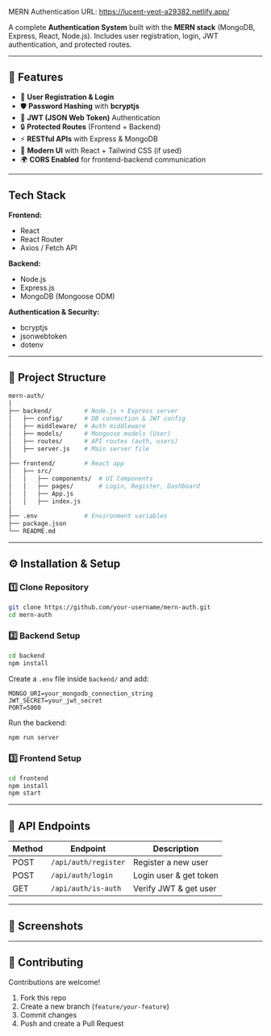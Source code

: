 MERN Authentication
URL: https://lucent-yeot-a29382.netlify.app/


A complete **Authentication System** built with the **MERN stack** (MongoDB, Express, React, Node.js).
Includes user registration, login, JWT authentication, and protected routes.

---

## 🚀 Features

* 🔑 **User Registration & Login**
* 🛡️ **Password Hashing** with **bcryptjs**
* 📜 **JWT (JSON Web Token)** Authentication
* 🔒 **Protected Routes** (Frontend + Backend)
* ⚡ **RESTful APIs** with Express & MongoDB
* 🎨 **Modern UI** with React + Tailwind CSS (if used)
* 🌍 **CORS Enabled** for frontend-backend communication

---

##  Tech Stack

**Frontend:**

* React
* React Router
* Axios / Fetch API

**Backend:**

* Node.js
* Express.js
* MongoDB (Mongoose ODM)

**Authentication & Security:**

* bcryptjs
* jsonwebtoken
* dotenv

---

## 📂 Project Structure

```bash
mern-auth/
│
├── backend/         # Node.js + Express server
│   ├── config/      # DB connection & JWT config
│   ├── middleware/  # Auth middleware
│   ├── models/      # Mongoose models (User)
│   ├── routes/      # API routes (auth, users)
│   ├── server.js    # Main server file
│
├── frontend/        # React app
│   ├── src/
│   │   ├── components/  # UI Components
│   │   ├── pages/       # Login, Register, Dashboard
│   │   ├── App.js
│   │   ├── index.js
│
├── .env             # Environment variables
├── package.json
└── README.md
```

---

## ⚙️ Installation & Setup

### 1️⃣ Clone Repository

```bash
git clone https://github.com/your-username/mern-auth.git
cd mern-auth
```

### 2️⃣ Backend Setup

```bash
cd backend
npm install
```

Create a `.env` file inside `backend/` and add:

```env
MONGO_URI=your_mongodb_connection_string
JWT_SECRET=your_jwt_secret
PORT=5000
```

Run the backend:

```bash
npm run server
```

### 3️⃣ Frontend Setup

```bash
cd frontend
npm install
npm start
```

---

## 🔑 API Endpoints

| Method | Endpoint             | Description            |
| ------ | -------------------- | ---------------------- |
| POST   | `/api/auth/register` | Register a new user    |
| POST   | `/api/auth/login`    | Login user & get token |
| GET    | `/api/auth/is-auth`  | Verify JWT & get user  |

---

## 📸 Screenshots



---

## 🤝 Contributing

Contributions are welcome!

1. Fork this repo
2. Create a new branch (`feature/your-feature`)
3. Commit changes
4. Push and create a Pull Request
